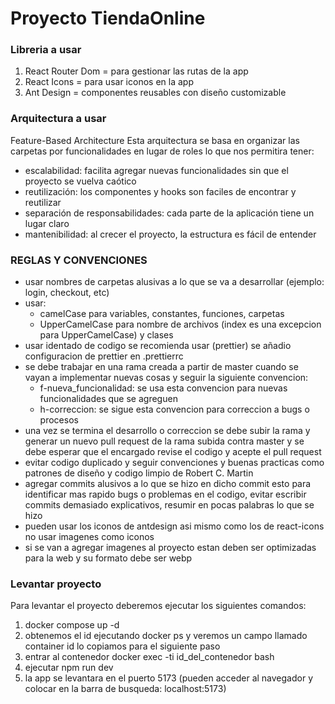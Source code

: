 # Proyecto TiendaOnline

### Libreria a usar

1. React Router Dom = para gestionar las rutas de la app
2. React Icons = para usar iconos en la app
3. Ant Design = componentes reusables con diseño customizable

### Arquitectura a usar

Feature-Based Architecture
Esta arquitectura se basa en organizar las carpetas por funcionalidades en lugar de roles lo que nos permitira tener:

- escalabilidad: facilita agregar nuevas funcionalidades sin que el proyecto se vuelva caótico
- reutilización: los componentes y hooks son faciles de encontrar y reutilizar
- separación de responsabilidades: cada parte de la aplicación tiene un lugar claro
- mantenibilidad: al crecer el proyecto, la estructura es fácil de entender

### REGLAS Y CONVENCIONES

* usar nombres de carpetas alusivas a lo que se va a desarrollar (ejemplo: login, checkout, etc)
* usar:
  - camelCase para variables, constantes, funciones, carpetas
  - UpperCamelCase para nombre de archivos (index es una excepcion para UpperCamelCase) y clases
* usar identado de codigo se recomienda usar (prettier) se añadio configuracion de prettier en .prettierrc
* se debe trabajar en una rama creada a partir de master cuando se vayan a implementar nuevas cosas y seguir la siguiente convencion:
  - f-nueva_funcionalidad: se usa esta convencion para nuevas funcionalidades que se agreguen
  - h-correccion: se sigue esta convencion para correccion a bugs o procesos
* una vez se termina el desarrollo o correccion se debe subir la rama y generar un nuevo pull request de la rama subida contra master y se debe esperar que el encargado revise el codigo y acepte el pull request
* evitar codigo duplicado y seguir convenciones y buenas practicas como patrones de diseño y codigo limpio de Robert C. Martin
* agregar commits alusivos a lo que se hizo en dicho commit esto para identificar mas rapido bugs o problemas en el codigo, evitar escribir commits demasiado explicativos, resumir en pocas palabras lo que se hizo
* pueden usar los iconos de antdesign asi mismo como los de react-icons no usar imagenes como iconos
* si se van a agregar imagenes al proyecto estan deben ser optimizadas para la web y su formato debe ser webp

### Levantar proyecto

Para levantar el proyecto deberemos ejecutar los siguientes comandos:

1. docker compose up -d
2. obtenemos el id ejecutando docker ps y veremos un campo llamado container id lo copiamos para el siguiente paso
3. entrar al contenedor docker exec -ti id_del_contenedor bash
4. ejecutar npm run dev
5. la app se levantara en el puerto 5173 (pueden acceder al navegador y colocar en la barra de busqueda: localhost:5173)
